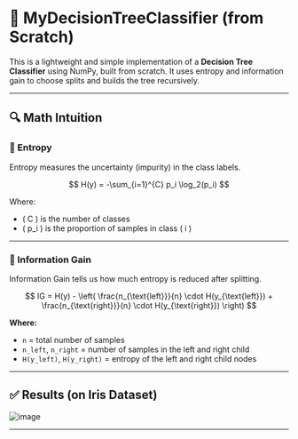 # 🌳 MyDecisionTreeClassifier (from Scratch)

This is a lightweight and simple implementation of a **Decision Tree Classifier** using NumPy, built from scratch. It uses entropy and information gain to choose splits and builds the tree recursively.

---

## 🔍 Math Intuition

### 📘 Entropy

Entropy measures the uncertainty (impurity) in the class labels.

$$
H(y) = -\sum_{i=1}^{C} p_i \log_2(p_i)
$$

Where:
- \( C \) is the number of classes
- \( p_i \) is the proportion of samples in class \( i \)

---

### 🟰 Information Gain

Information Gain tells us how much entropy is reduced after splitting.

$$
IG = H(y) - \left( \frac{n_{\text{left}}}{n} \cdot H(y_{\text{left}}) + \frac{n_{\text{right}}}{n} \cdot H(y_{\text{right}}) \right)
$$

**Where:**
- `n` = total number of samples
- `n_left`, `n_right` = number of samples in the left and right child
- `H(y_left)`, `H(y_right)` = entropy of the left and right child nodes

---

## ✅ Results (on Iris Dataset)

![image](https://github.com/user-attachments/assets/62c201f2-fc15-4985-806b-b379771e67af)

---
